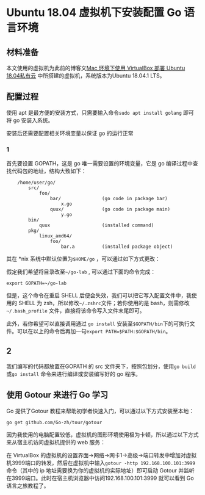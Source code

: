 # Ubuntu 18.04 虚拟机下安装配置 Go 语言环境

## 材料准备

本文使用的虚拟机为此前的博客文[Mac 环境下使用 VirtualBox 部署 Ubuntu 18.04私有云](https://blog.chenmt.science/2018/09/09/77/) 中所搭建的虚拟机，系统版本为Ubuntu 18.04.1 LTS。

## 配置过程

使用 apt 是最方便的安装方式，只需要输入命令`sudo apt install golang` 即可将 go 安装入系统。

安装后还需要配置相关环境变量以保证 go 的运行正常

### 1

首先要设置 GOPATH，这是 go 唯一需要设置的环境变量，它是 go 编译过程中查找代码包的地址，结构大致如下：

```
    /home/user/go/
        src/
            foo/
                bar/               (go code in package bar)
                    x.go
                quux/              (go code in package main)
                    y.go
        bin/
            quux                   (installed command)
        pkg/
            linux_amd64/
                foo/
                    bar.a          (installed package object)
```

其在 *nix 系统中默认位置为`$HOME/go` ，可以通过如下方式更改：

假定我们希望将目录改至`~/go-lab` , 可以通过下面的命令完成：

`export GOPATH=~/go-lab `

但是，这个命令在重启 SHELL 后便会失效，我们可以把它写入配置文件中，我使用的 SHELL 为 zsh，所以修改`~/.zshrc`文件；若你使用的是 bash，则需修改`~/.bash_profile` 文件，直接将该命令写入文件末尾即可。

此外，若你希望可以直接调用通过 `go install` 安装至`$GOPATH/bin`下的可执行文件。可以在以上的命令后再加一句`export PATH=$PATH:$GOPATH/bin`。

## 2

我们编写的代码都放置在GOPATH 的 src 文件夹下，按照包划分，使用`go build` 或`go install` 命令来进行编译或安装编写好的 go 程序。

## 使用 Gotour 来进行 Go 学习

Go 提供了Gotour 教程来帮助初学者快速入门，可以通过以下方式安装至本地：

`go get github.com/Go-zh/tour/gotour`

因为我使用的电脑配置较低，虚拟机的图形环境使用极为卡顿，所以通过以下方式来从宿主机访问虚拟机提供的 web 服务：

在 VirtualBox 的虚拟机的设置界面->网络->网卡1->高级->端口转发中增加对虚拟机3999端口的转发，然后在虚拟机中输入`gotour -http 192.168.100.101:3999`命令（其中的 ip 地址需要换为你的虚拟机的实际地址）即可启动 Gotour 并监听在3999端口。此时在宿主机浏览器中访问192.168.100.101:3999 就可以看到 Go 语言之旅教程了。